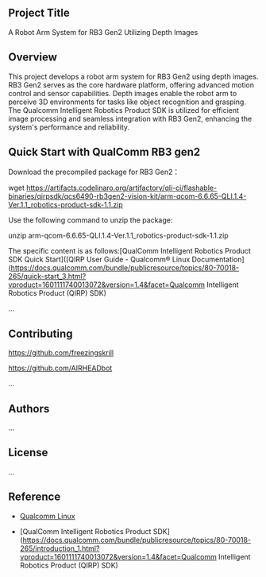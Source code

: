 ## Project Title
A Robot Arm System for RB3 Gen2 Utilizing Depth Images


## Overview
This project develops a robot arm system for RB3 Gen2 using depth images. RB3 Gen2 serves as the core hardware platform, offering advanced motion control and sensor capabilities. Depth images enable the robot arm to perceive 3D environments for tasks like object recognition and grasping. The Qualcomm Intelligent Robotics Product SDK is utilized for efficient image processing and seamless integration with RB3 Gen2, enhancing the system's performance and reliability.
## Quick Start with QualComm RB3 gen2
Download the precompiled package for RB3 Gen2：

wget https://artifacts.codelinaro.org/artifactory/qli-ci/flashable-binaries/qirpsdk/qcs6490-rb3gen2-vision-kit/arm-qcom-6.6.65-QLI.1.4-Ver.1.1_robotics-product-sdk-1.1.zip

Use the following command to unzip the package:

unzip arm-qcom-6.6.65-QLI.1.4-Ver.1.1_robotics-product-sdk-1.1.zip

The specific content is as follows:[QualComm Intelligent Robotics Product SDK Quick Start]([QIRP User Guide - Qualcomm® Linux Documentation](https://docs.qualcomm.com/bundle/publicresource/topics/80-70018-265/quick-start_3.html?vproduct=1601111740013072&version=1.4&facet=Qualcomm Intelligent Robotics Product (QIRP) SDK)

...

## Contributing
https://github.com/freezingskrill

https://github.com/AIRHEADbot

...


## Authors

...

## License

...

## Reference

- [Qualcomm Linux](https://www.qualcomm.com/developer/software/qualcomm-linux)

- [QualComm Intelligent Robotics Product SDK](https://docs.qualcomm.com/bundle/publicresource/topics/80-70018-265/introduction_1.html?vproduct=1601111740013072&version=1.4&facet=Qualcomm Intelligent Robotics Product (QIRP) SDK)
